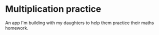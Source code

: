 Multiplication practice
=======================

An app I'm building with my daughters to help them practice their maths homework.